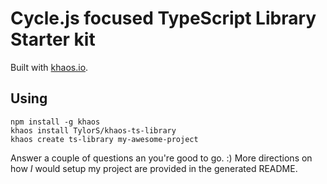 # Cycle.js focused TypeScript Library Starter kit

Built with [khaos.io](khaos.io).

## Using

```
npm install -g khaos
khaos install TylorS/khaos-ts-library
khaos create ts-library my-awesome-project
```

Answer a couple of questions an you're good to go. :)
More directions on how *I* would setup my project are provided in the generated README.
